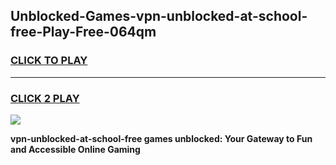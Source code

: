
## Unblocked-Games-vpn-unblocked-at-school-free-Play-Free-064qm
<h3>
<a href="https://premium76.site?title=vpn-unblocked-at-school-free&ref=12A">CLICK TO PLAY</a></h3>
<hr>

<h3>
<a href="https://premium76.site?title=vpn-unblocked-at-school-free&ref=12A">CLICK 2 PLAY</a>
  
</h3>

<a href="https://premium76.site?title=vpn-unblocked-at-school-free&ref=12A"><img src="https://clearcache.store/games.png"></a>


**vpn-unblocked-at-school-free games unblocked: Your Gateway to Fun and Accessible Online Gaming**
